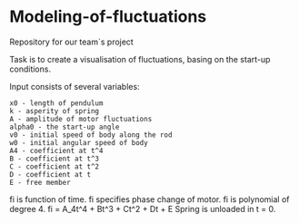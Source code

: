 # Modeling-of-fluctuations
Repository for our team`s project

Task is to create a visualisation of fluctuations, basing on the start-up conditions.

Input consists of several variables:

    x0 - length of pendulum
    k - asperity of spring
    A - amplitude of motor fluctuations
    alpha0 - the start-up angle
    v0 - initial speed of body along the rod
    w0 - initial angular speed of body
    A4 - coefficient at t^4
    B - coefficient at t^3
    C - coefficient at t^2
    D - coefficient at t
    E - free member

fi is function of time. fi specifies phase change of motor. fi is polynomial of degree 4. fi = A_4t^4 + Bt^3 + Ct^2 + Dt + E Spring is unloaded in t = 0.
